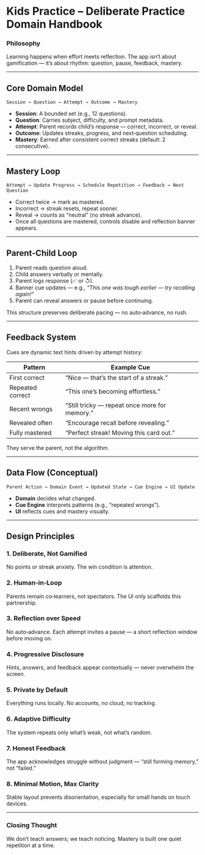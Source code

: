 # Kids Practice – Deliberate Practice Domain Handbook

### Philosophy
Learning happens when effort meets reflection. The app isn’t about gamification — it’s about rhythm: question, pause, feedback, mastery.

---

## Core Domain Model

```text
Session → Question → Attempt → Outcome → Mastery
```

- **Session**: A bounded set (e.g., 12 questions).  
- **Question**: Carries subject, difficulty, and prompt metadata.  
- **Attempt**: Parent records child’s response — correct, incorrect, or reveal.  
- **Outcome**: Updates streaks, progress, and next‑question scheduling.  
- **Mastery**: Earned after consistent correct streaks (default: 2 consecutive).

---

## Mastery Loop

```text
Attempt → Update Progress → Schedule Repetition → Feedback → Next Question
```

- Correct twice → mark as mastered.  
- Incorrect → streak resets, repeat sooner.  
- Reveal → counts as “neutral” (no streak advance).  
- Once all questions are mastered, controls disable and reflection banner appears.

---

## Parent‑Child Loop

1. Parent reads question aloud.  
2. Child answers verbally or mentally.  
3. Parent logs response (✅ or ↺).  
4. Banner cue updates — e.g., *“This one was tough earlier — try recalling again!”*  
5. Parent can reveal answers or pause before continuing.

This structure preserves deliberate pacing — no auto‑advance, no rush.

---

## Feedback System

Cues are dynamic text hints driven by attempt history:

| Pattern | Example Cue |
|----------|--------------|
| First correct | “Nice — that’s the start of a streak.” |
| Repeated correct | “This one’s becoming effortless.” |
| Recent wrongs | “Still tricky — repeat once more for memory.” |
| Revealed often | “Encourage recall before revealing.” |
| Fully mastered | “Perfect streak! Moving this card out.” |

They serve the parent, not the algorithm.

---

## Data Flow (Conceptual)

```text
Parent Action → Domain Event → Updated State → Cue Engine → UI Update
```

- **Domain** decides what changed.  
- **Cue Engine** interprets patterns (e.g., “repeated wrongs”).  
- **UI** reflects cues and mastery visually.

---

## Design Principles

### 1. Deliberate, Not Gamified  
No points or streak anxiety. The win condition is attention.

### 2. Human‑in‑Loop  
Parents remain co‑learners, not spectators. The UI only scaffolds this partnership.

### 3. Reflection over Speed  
No auto‑advance. Each attempt invites a pause — a short reflection window before moving on.

### 4. Progressive Disclosure  
Hints, answers, and feedback appear contextually — never overwhelm the screen.

### 5. Private by Default  
Everything runs locally. No accounts, no cloud, no tracking.

### 6. Adaptive Difficulty  
The system repeats only what’s weak, not what’s random.

### 7. Honest Feedback  
The app acknowledges struggle without judgment — “still forming memory,” not “failed.”

### 8. Minimal Motion, Max Clarity  
Stable layout prevents disorientation, especially for small hands on touch devices.

---

### Closing Thought
We don’t teach answers; we teach noticing. Mastery is built one quiet repetition at a time.
